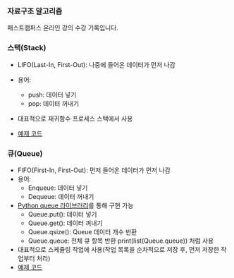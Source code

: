 ### 자료구조 알고리즘

패스트캠퍼스 온라인 강의 수강 기록입니다.



### 스택(Stack)

- LIFO(Last-In, First-Out): 나중에 들어온 데이터가 먼저 나감

- 용어:
  - push: 데이터 넣기
  - pop: 데이터 꺼내기
- 대표적으로 재귀함수 프로세스 스택에서 사용
- [예제 코드](/stack)


### 큐(Queue)

- FIFO(First-In, First-Out): 먼저 들어온 데이터가 먼저 나감
- 용어:
  - Enqueue: 데이터 넣기
  - Dequeue: 데이터 꺼내기
- [Python queue 라이브러리](https://docs.python.org/ko/3/library/asyncio-queue.html)를 통해 구현 가능
  - Queue.put(): 데이터 넣기
  - Queue.get(): 데이터 꺼내기
  - Queue.qsize(): Queue 데이터 개수 반환
  - Queue.queue: 전체 큐 항목 반환 print(list(Queue.queue)) 처럼 사용
- 대표적으로 스케쥴링 작업에 사용(작업 목록을 순차적으로 저장 후, 먼저 저장한 작업부터 처리)
- [예제 코드](/queue)
